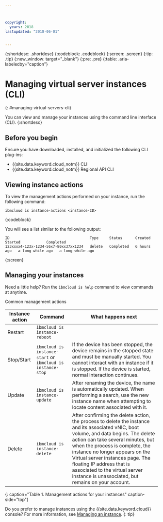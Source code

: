 ```yaml
---



copyright:
  years: 2018
lastupdated: "2018-06-01"


---
```


{:shortdesc: .shortdesc}
{:codeblock: .codeblock}
{:screen: .screen}
{:tip: .tip}
{:new_window: target="_blank"}
{:pre: .pre}
{:table: .aria-labeledby="caption"}


# Managing virtual server instances (CLI)
{: #managing-virtual-servers-cli}

You can view and manage your instances using the command line interface (CLI).
{:shortdesc}

## Before you begin
Ensure you have downloaded, installed, and initialized the following CLI plug-ins:

* {{site.data.keyword.cloud_notm}} CLI
* {{site.data.keyword.cloud_notm}} Regional API CLI

## Viewing instance actions
To view the management actions performed on your instance, run the following command:

```
ibmcloud is instance-actions <instance-ID>
```
{:codeblock}

You will see a list similar to the following output:

```
ID                                     Type     Status      Created       Started            Completed   
123xxxx4-123x-1234-56x7-80xx37xx1234   delete   Completed   6 hours ago   a long while ago   a long while ago         
```
{:screen}

## Managing your instances
Need a little help? Run the `ibmcloud is help` command to view commands at anytime.

Common management actions

|              Instance action          |  Command              |  What happens next           |
| ---------------------------------------| --------------------------|----------------------------- |
| Restart          |`ibmcloud is instance-reboot`   |     |
| Stop/Start          | `ibmcloud is instance-start` or `ibmcloud is instance-stop`  | If the device has been stopped, the device remains in the stopped state and must be manually started. You cannot interact with an instance if it is stopped. If the device is started, normal interaction continues.    |
| Update          | `ibmcloud is instance-update`  | After renaming the device, the name is automatically updated. When performing a search, use the new instance name when attempting to locate content associated with it.    |
| Delete         | `ibmcloud is instance-delete` | After confirming the delete action, the process to delete the instance and its associated vNIC, boot volume, and data begins. The delete action can take several minutes, but when the process is complete, the instance no longer appears on the Virtual server instances page. The floating IP address that is associated to the virtual server instance is unassociated, but remains on your account.    |
{: caption="Table 1. Management actions for your instances" caption-side="top"}

Do you prefer to manage instances using the {{site.data.keyword.cloud}} console? For more information, see [Managing an instance](vsi_is_manage_instances.html).
{: tip}
